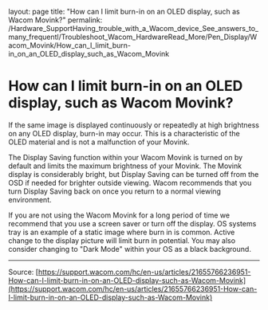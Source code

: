layout: page
title: "How can I limit burn-in on an OLED display, such as Wacom Movink?"
permalink: /Hardware_SupportHaving_trouble_with_a_Wacom_device_See_answers_to_many_frequentl/Troubleshoot_Wacom_HardwareRead_More/Pen_Display/Wacom_Movink/How_can_I_limit_burn-in_on_an_OLED_display_such_as_Wacom_Movink

# How can I limit burn-in on an OLED display, such as Wacom Movink?

If the same image is displayed continuously or repeatedly at high brightness on any OLED display, burn-in may occur. This is a characteristic of the OLED material and is not a malfunction of your Movink.


The Display Saving function within your Wacom Movink is turned on by default and limits the maximum brightness of your Movink. The Movink display is considerably bright, but Display Saving can be turned off from the OSD if needed for brighter outside viewing. Wacom recommends that you turn Display Saving back on once you return to a normal viewing environment.


If you are not using the Wacom Movink for a long period of time we recommend that you use a screen saver or turn off the display. OS systems tray is an example of a static image where burn in is common. Active change to the display picture will limit burn in potential. You may also consider changing to "Dark Mode" within your OS as a black background.

---
Source: [https://support.wacom.com/hc/en-us/articles/21655766236951-How-can-I-limit-burn-in-on-an-OLED-display-such-as-Wacom-Movink](https://support.wacom.com/hc/en-us/articles/21655766236951-How-can-I-limit-burn-in-on-an-OLED-display-such-as-Wacom-Movink)
